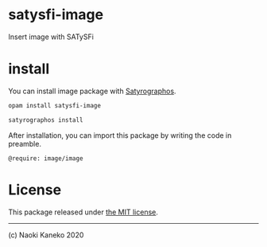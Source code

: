 # satysfi-image

Insert image with SATySFi


# install

You can install image package with [Satyrographos](https://github.com/na4zagin3/satyrographos).

```sh
opam install satysfi-image

satyrographos install
```


After installation, you can import this package by writing the code in preamble.

```
@require: image/image
```


# License

This package released under [the MIT license](https://github.com/puripuri2100/SATySFi-image/blob/master/LICENSE).

---

(c) Naoki Kaneko 2020